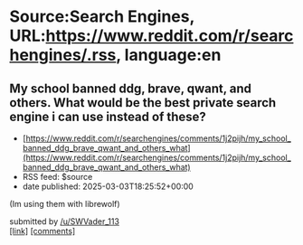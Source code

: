 # Source:Search Engines, URL:https://www.reddit.com/r/searchengines/.rss, language:en

## My school banned ddg, brave, qwant, and others. What would be the best private search engine i can use instead of these?
 - [https://www.reddit.com/r/searchengines/comments/1j2pijh/my_school_banned_ddg_brave_qwant_and_others_what](https://www.reddit.com/r/searchengines/comments/1j2pijh/my_school_banned_ddg_brave_qwant_and_others_what)
 - RSS feed: $source
 - date published: 2025-03-03T18:25:52+00:00

<!-- SC_OFF --><div class="md"><p>(Im using them with librewolf)</p> </div><!-- SC_ON --> &#32; submitted by &#32; <a href="https://www.reddit.com/user/SWVader_113"> /u/SWVader_113 </a> <br/> <span><a href="https://www.reddit.com/r/searchengines/comments/1j2pijh/my_school_banned_ddg_brave_qwant_and_others_what/">[link]</a></span> &#32; <span><a href="https://www.reddit.com/r/searchengines/comments/1j2pijh/my_school_banned_ddg_brave_qwant_and_others_what/">[comments]</a></span>

